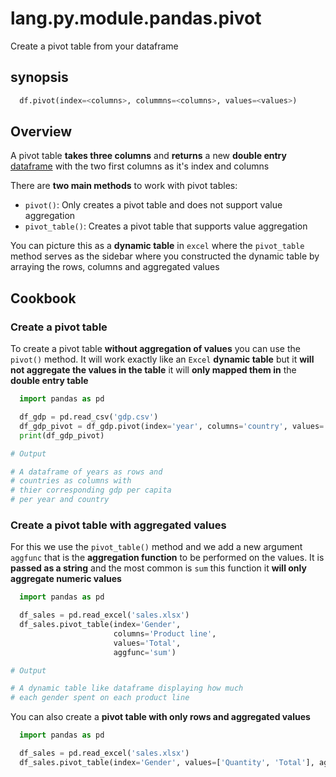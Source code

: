 # lang.py.module.pandas.pivot

Create a pivot table from your dataframe

## synopsis

```py
  df.pivot(index=<columns>, colummns=<columns>, values=<values>)
```

## Overview

A pivot table **takes three columns** and **returns** a new **double entry**
[dataframe](./5t4z.md) with the two first columns as it's index and columns

There are **two main methods** to work with pivot tables:

- `pivot()`: Only creates a pivot table and does not support value aggregation
- `pivot_table()`: Creates a pivot table that supports value aggregation

You can picture this as a **dynamic table** in `excel` where the `pivot_table` method
serves as the sidebar where you constructed the dynamic table by arraying the
rows, columns and aggregated values

## Cookbook

### Create a pivot table

To create a pivot table **without aggregation of values** you can use the
`pivot()` method. It will work exactly like an `Excel` **dynamic table** but
it **will not aggregate the values in the table** it will **only mapped them
in** the **double entry table**

```py
  import pandas as pd

  df_gdp = pd.read_csv('gdp.csv')
  df_gdp_pivot = df_gdp.pivot(index='year', columns='country', values='gdppc')
  print(df_gdp_pivot)

# Output

# A dataframe of years as rows and
# countries as columns with
# thier corresponding gdp per capita
# per year and country
```

### Create a pivot table with aggregated values

For this we use the `pivot_table()` method and we add a new argument `aggfunc`
that is the **aggregation function** to be performed on the values. It is
**passed as a string** and the most common is `sum` this function it **will
only aggregate numeric values**

```py
  import pandas as pd

  df_sales = pd.read_excel('sales.xlsx')
  df_sales.pivot_table(index='Gender',
                       columns='Product line',
                       values='Total',
                       aggfunc='sum')

# Output

# A dynamic table like dataframe displaying how much
# each gender spent on each product line
```

You can also create a **pivot table with only rows and aggregated values**

```py
  import pandas as pd

  df_sales = pd.read_excel('sales.xlsx')
  df_sales.pivot_table(index='Gender', values=['Quantity', 'Total'], aggfunc='sum')
```
